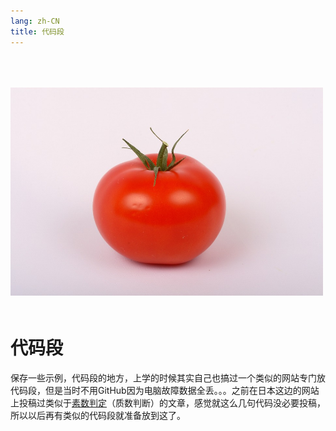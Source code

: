 ```yaml
---
lang: zh-CN
title: 代码段
---
```


<img src="/snippet.jpg" width=500 style="margin-top:50px;margin-bottom:20px;" />



# 代码段

保存一些示例，代码段的地方，上学的时候其实自己也搞过一个类似的网站专门放代码段，但是当时不用GitHub因为电脑故障数据全丢。。。之前在日本这边的网站上投稿过类似于[素数判定](https://kensoz.github.io/blog/article/prime.html)（质数判断）的文章，感觉就这么几句代码没必要投稿，所以以后再有类似的代码段就准备放到这了。

